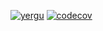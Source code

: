 [![yergu](https://circleci.com/gh/yergu/MobApp.svg?style=svg)](https://app.circleci.com/pipelines/github/yergu/MobApp)
[![codecov](https://codecov.io/gh/yergu/MobApp/branch/master/graph/badge.svg?token=G3AIP33QLR)](https://codecov.io/gh/yergu/MobApp)